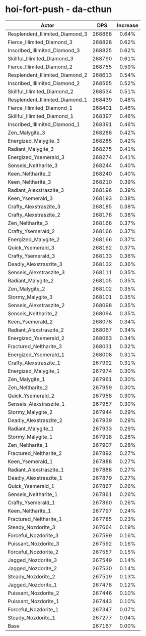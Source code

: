 # hoi-fort-push - da-cthun
| Actor | DPS | Increase |
|---|:---:|:---:|
|Resplendent_Illimited_Diamond_3|268868|0.64%|
|Fierce_Illimited_Diamond_3|268828|0.62%|
|Inscribed_Illimited_Diamond_3|268825|0.62%|
|Skillful_Illimited_Diamond_3|268790|0.61%|
|Fierce_Illimited_Diamond_2|268755|0.59%|
|Resplendent_Illimited_Diamond_2|268613|0.54%|
|Inscribed_Illimited_Diamond_2|268565|0.52%|
|Skillful_Illimited_Diamond_2|268534|0.51%|
|Resplendent_Illimited_Diamond_1|268439|0.48%|
|Fierce_Illimited_Diamond_1|268401|0.46%|
|Skillful_Illimited_Diamond_1|268397|0.46%|
|Inscribed_Illimited_Diamond_1|268391|0.46%|
|Zen_Malygite_3|268288|0.42%|
|Energized_Malygite_3|268285|0.42%|
|Radiant_Malygite_3|268275|0.41%|
|Energized_Ysemerald_3|268274|0.41%|
|Senseis_Neltharite_3|268244|0.40%|
|Keen_Neltharite_2|268240|0.40%|
|Keen_Neltharite_3|268210|0.39%|
|Radiant_Alexstraszite_3|268196|0.39%|
|Keen_Ysemerald_3|268193|0.38%|
|Crafty_Alexstraszite_3|268185|0.38%|
|Crafty_Alexstraszite_2|268178|0.38%|
|Zen_Neltharite_3|268168|0.37%|
|Crafty_Ysemerald_2|268166|0.37%|
|Energized_Malygite_2|268166|0.37%|
|Quick_Ysemerald_3|268162|0.37%|
|Crafty_Ysemerald_3|268133|0.36%|
|Deadly_Alexstraszite_3|268132|0.36%|
|Senseis_Alexstraszite_3|268111|0.35%|
|Radiant_Malygite_2|268105|0.35%|
|Zen_Malygite_2|268102|0.35%|
|Stormy_Malygite_3|268101|0.35%|
|Senseis_Alexstraszite_2|268098|0.35%|
|Senseis_Neltharite_2|268094|0.35%|
|Keen_Ysemerald_2|268078|0.34%|
|Radiant_Alexstraszite_2|268067|0.34%|
|Energized_Ysemerald_2|268063|0.34%|
|Fractured_Neltharite_3|268031|0.32%|
|Energized_Ysemerald_1|268008|0.31%|
|Crafty_Alexstraszite_1|267992|0.31%|
|Energized_Malygite_1|267974|0.30%|
|Zen_Malygite_1|267961|0.30%|
|Zen_Neltharite_2|267959|0.30%|
|Quick_Ysemerald_2|267958|0.30%|
|Senseis_Alexstraszite_1|267957|0.30%|
|Stormy_Malygite_2|267944|0.29%|
|Deadly_Alexstraszite_2|267939|0.29%|
|Radiant_Malygite_1|267933|0.29%|
|Stormy_Malygite_1|267918|0.28%|
|Zen_Neltharite_1|267907|0.28%|
|Fractured_Neltharite_2|267892|0.27%|
|Keen_Ysemerald_1|267888|0.27%|
|Radiant_Alexstraszite_1|267888|0.27%|
|Deadly_Alexstraszite_1|267879|0.27%|
|Quick_Ysemerald_1|267867|0.26%|
|Senseis_Neltharite_1|267861|0.26%|
|Crafty_Ysemerald_1|267860|0.26%|
|Keen_Neltharite_1|267797|0.24%|
|Fractured_Neltharite_1|267785|0.23%|
|Steady_Nozdorite_3|267664|0.19%|
|Forceful_Nozdorite_3|267599|0.16%|
|Puissant_Nozdorite_3|267592|0.16%|
|Forceful_Nozdorite_2|267557|0.15%|
|Jagged_Nozdorite_3|267549|0.14%|
|Jagged_Nozdorite_2|267530|0.14%|
|Steady_Nozdorite_2|267519|0.13%|
|Jagged_Nozdorite_1|267478|0.12%|
|Puissant_Nozdorite_2|267446|0.10%|
|Puissant_Nozdorite_1|267443|0.10%|
|Forceful_Nozdorite_1|267347|0.07%|
|Steady_Nozdorite_1|267277|0.04%|
|Base|267167|0.00%|
